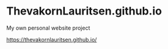 # ThevakornLauritsen.github.io
My own personal website project

https://thevakornlauritsen.github.io/
